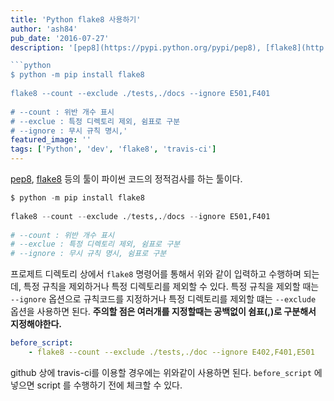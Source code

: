```yaml
---
title: 'Python flake8 사용하기'
author: 'ash84'
pub_date: '2016-07-27'
description: '[pep8](https://pypi.python.org/pypi/pep8), [flake8](http://flake8.pycqa.org/en/latest/) 등의 툴이 파이썬 코드의 정적검사를 하는 툴이다. 

```python
$ python -m pip install flake8
  
flake8 --count --exclude ./tests,./docs --ignore E501,F401
  
# --count : 위반 개수 표시
# --exclue : 특정 디렉토리 제외, 쉼표로 구분
# --ignore : 무시 규칙 명시,'
featured_image: ''
tags: ['Python', 'dev', 'flake8', 'travis-ci']
---
```


[pep8](https://pypi.python.org/pypi/pep8), [flake8](http://flake8.pycqa.org/en/latest/) 등의 툴이 파이썬 코드의 정적검사를 하는 툴이다. 

```python
$ python -m pip install flake8
  
flake8 --count --exclude ./tests,./docs --ignore E501,F401
  
# --count : 위반 개수 표시
# --exclue : 특정 디렉토리 제외, 쉼표로 구분
# --ignore : 무시 규칙 명시, 쉼표로 구분
```

프로제트 디렉토리 상에서 ```flake8``` 명령어를 통해서 위와 같이 입력하고 수행하며 되는데, 특정 규칙을 제외하거나 특정 디렉토리를 제외할 수 있다. 특정 규칙을 제외할 때는 ```--ignore``` 옵션으로 규칙코드를 지정하거나 특정 디렉토리를 제외할 떄는 ```--exclude``` 옵션을 사용하면 된다. **주의할 점은 여러개를 지정할때는 공백없이 쉼표(,)로 구분해서 지정해야한다.** 

```yaml
before_script:
    - flake8 --count --exclude ./tests,./doc --ignore E402,F401,E501
```

github 상에  travis-ci를 이용할 경우에는 위와같이 사용하면 된다. ```before_script``` 에 넣으면 script 를 수행하기 전에 체크할 수 있다. 


